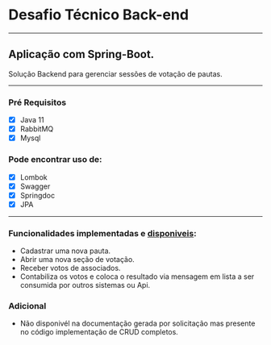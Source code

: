 # Desafio Técnico Back-end
****
## Aplicação com Spring-Boot.
Solução Backend para gerenciar sessões de votação de pautas. 
****

### Pré Requisitos

- [X] Java 11
- [X] RabbitMQ
- [X] Mysql

### Pode encontrar uso de:
- [X] Lombok
- [X] Swagger
- [X] Springdoc
- [X] JPA
****
### Funcionalidades implementadas e [disponiveis](https://sicredidesafio.herokuapp.com/swagger-ui/index.html?configUrl=/v3/api-docs/swagger-config#/votacao-controller/cadastrar):
- Cadastrar uma nova pauta.
- Abrir uma nova seção de votação.
- Receber votos de associados.
- Contabiliza os votos e coloca o resultado via mensagem em lista a ser consumida por outros sistemas ou Api.

### Adicional
- Não disponivél na documentação gerada por solicitação mas presente no código implementação de CRUD completos.

